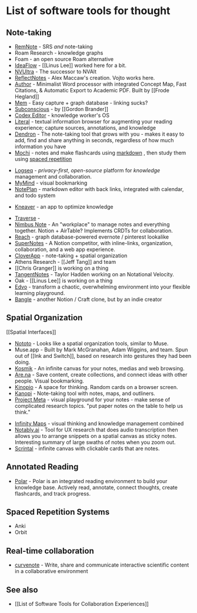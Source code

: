 # List of software tools for thought
## Note-taking
- [RemNote](https://www.remnote.io/) - SRS _and_ note-taking
- Roam Research - knowledge graphs
- Foam - an open source Roam alternative
- [IdeaFlow](https://www.ideaflow.io/) - [[Linus Lee]] worked here for a bit.
- [NVUltra](https://nvultra.com/) - The successor to NVAlt
- [ReflectNotes](https://reflect.app/) -  Alex Maccaw's creation. Vojto works here.
- [Author](https://www.augmentedtext.info/author) - Minimalist Word processor with integrated Concept Map, Fast Citations, & Automatic Export to Academic PDF. Built by [[Frode Hegland]]
- [Mem](https://get.mem.ai/) - Easy capture + graph database - linking sucks?
- [Subconscious](https://subconscious.substack.com/people/1245173-gordon-brander) - by [[Gordon Brander]]
- [Codex Editor](https://twitter.com/codexeditor) - knowledge worker's OS
- [Literal](https://literal.io) - textual information browser for augmenting your reading experience; capture sources, annotations, and knowledge
- [Dendron](https://www.dendron.so/) - The note-taking tool that grows with you - makes it easy to add, find and share anything in seconds, regardless of how much information you have
- [Mochi](https://mochi.cards/) - notes and make flashcards using [markdown](https://guides.github.com/features/mastering-markdown/) ,
then study them using [spaced repetition](https://ncase.me/remember/) 
* [Logseq](https://logseq.com)  - _privacy-first_, _open-source_ platform for _knowledge_ management and collaboration.
* [MyMind](https://mymind.com) - visual bookmarking
* [NotePlan](https://noteplan.co) - markdown editor with back links, integrated with calendar, and todo system
- [Kneaver](https://www.kneaver.com/) - an app to optimize knowledge
* [Traverse](https://traverse.link/start) - 
* [Nimbus Note](https://nimbusweb.me/) - An "workplace" to manage notes and everything together. Notion + AirTable? Implements CRDTs for collaboration.
* [Reach](https://rea.ch/) - graph database-powered evernote / pinterest lookalike
* [SuperNotes](https://supernotes.app/) - A Notion competitor, with inline-links, organization, collaboration, and a web app experience.
* [CloverApp](https://cloverapp.com/) - note-taking + spatial organization
* Athens Research - [[Jeff Tang]] and team
* [[Chris Granger]] is working on a thing
* [TangentNotes](http://tangentnotes.com) - Taylor Hadden working on an Notational Velocity.
* Oak - [[Linus Lee]] is working on a thing
* [Edvo](https://www.edvo.com/) - transform a chaotic, overwhelming environment into your flexible learning playground.
* [Bangle](https://bangle.io/) - another Notion / Craft clone, but by an indie creator

## Spatial Organization
[[Spatial Interfaces]]
- [Nototo](https://nototo.app/) - Looks like a spatial organization tools, similar to Muse.
- Muse.app - Built by Mark McGranahan, Adam Wiggins, and team. Spun out of [[Ink and Switch]], based on research into gestures they had been doing.
- [Kosmik](https://kosmik.app/) - An infinite canvas for your notes, medias and web browsing.
- [Are.na](https://www.are.na/) - Save content, create collections, and connect ideas with other people. Visual bookmarking.
- [Kinopio](https://kinopio.club/) - A space for thinking. Random cards on a browser screen.
- [Kanopi](https://kanopi.io/) - Note-taking tool with notes, maps, and outliners.
- [Project Meta](https://projectmeta.app/) - visual playground for your notes - make sense of complicated research topics. "put paper notes on the table to help us think."
* [Infinity Maps](https://infinitymaps.io/en/) - visual thinking and knowledge management combined
* [Notably.ai](https://www.notably.ai/) - Tool for UX research that does audio transcription then allows you to arrange snippets on a spatial canvas as sticky notes. Interesting summary of large swaths of notes when you zoom out.
* [Scrintal](https://www.scrintal.com/) - infinite canvas with clickable cards that are notes.

## Annotated Reading
- [Polar](https://getpolarized.io/) - Polar is an integrated reading environment to build your knowledge base. Actively read, annotate, connect thoughts, create flashcards, and track progress.

## Spaced Repetition Systems
- Anki
- Orbit

## Real-time collaboration
- [curvenote](https://curvenote.com/) - Write, share and communicate interactive scientific content in a collaborative environment

## See also
- [[List of Software Tools for Collaboration Experiences]]

<!-- #notebook -->

<!-- {BearID:6004F6F2-78BB-4AAA-9246-1E65885C9CC3-45901-0002753632765022} -->
